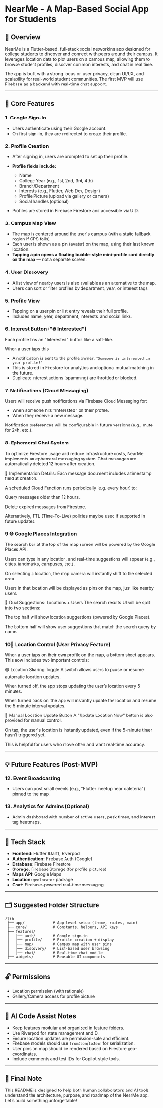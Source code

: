 # NearMe - A Map-Based Social App for Students

## 📱 Overview

NearMe is a Flutter-based, full-stack social networking app designed for college students to discover and connect with peers around their campus. It leverages location data to plot users on a campus map, allowing them to browse student profiles, discover common interests, and chat in real time.

The app is built with a strong focus on user privacy, clean UI/UX, and scalability for real-world student communities. The first MVP will use Firebase as a backend with real-time chat support.

---

## 🔑 Core Features

### 1. Google Sign-In

* Users authenticate using their Google account.
* On first sign-in, they are redirected to create their profile.

### 2. Profile Creation

* After signing in, users are prompted to set up their profile.

* **Profile fields include:**

  * Name
  * College Year (e.g., 1st, 2nd, 3rd, 4th)
  * Branch/Department
  * Interests (e.g., Flutter, Web Dev, Design)
  * Profile Picture (upload via gallery or camera)
  * Social handles (optional)

* Profiles are stored in Firebase Firestore and accessible via UID.

### 3. Campus Map View

* The map is centered around the user's campus (with a static fallback region if GPS fails).
* Each user is shown as a pin (avatar) on the map, using their last known location.
* **Tapping a pin opens a floating bubble-style mini-profile card directly on the map** — not a separate screen.

### 4. User Discovery

* A list view of nearby users is also available as an alternative to the map.
* Users can sort or filter profiles by department, year, or interest tags.

### 5. Profile View

* Tapping on a user pin or list entry reveals their full profile.
* Includes name, year, department, interests, and social links.

### 6. Interest Button ("🔥 Interested")

Each profile has an "Interested" button like a soft-like.

When a user taps this:

* A notification is sent to the profile owner:
  `"Someone is interested in your profile!"`
* This is stored in Firestore for analytics and optional mutual matching in the future.
* Duplicate interest actions (spamming) are throttled or blocked.

### 7. Notifications (Cloud Messaging)

Users will receive push notifications via Firebase Cloud Messaging for:

* When someone hits "Interested" on their profile.
* When they receive a new message.

Notification preferences will be configurable in future versions (e.g., mute for 24h, etc.).

### 8. Ephemeral Chat System
To optimize Firestore usage and reduce infrastructure costs, NearMe implements an ephemeral messaging system. Chat messages are automatically deleted 12 hours after creation.

🔧 Implementation Details:
Each message document includes a timestamp field at creation.

A scheduled Cloud Function runs periodically (e.g. every hour) to:

Query messages older than 12 hours.

Delete expired messages from Firestore.

Alternatively, TTL (Time-To-Live) policies may be used if supported in future updates.


### 9 🌐 Google Places Integration
The search bar at the top of the map screen will be powered by the Google Places API.

Users can type in any location, and real-time suggestions will appear (e.g., cities, landmarks, campuses, etc.).

On selecting a location, the map camera will instantly shift to the selected area.

Users in that location will be displayed as pins on the map, just like nearby users.

👤 Dual Suggestions: Locations + Users
The search results UI will be split into two sections:

The top half will show location suggestions (powered by Google Places).

The bottom half will show user suggestions that match the search query by name.

### 10📍 Location Control (User Privacy Feature)
When a user taps on their own profile on the map, a bottom sheet appears. This now includes two important controls:

🟢 Location Sharing Toggle
A switch allows users to pause or resume automatic location updates.

When turned off, the app stops updating the user’s location every 5 minutes.

When turned back on, the app will instantly update the location and resume the 5-minute interval updates.

🔄 Manual Location Update Button
A "Update Location Now" button is also provided for manual control.

On tap, the user's location is instantly updated, even if the 5-minute timer hasn't triggered yet.

This is helpful for users who move often and want real-time accuracy.


---

## 💡 Future Features (Post-MVP)

### 12. Event Broadcasting

* Users can post small events (e.g., "Flutter meetup near cafeteria") pinned to the map.

### 13. Analytics for Admins (Optional)

* Admin dashboard with number of active users, peak times, and interest tag heatmaps.

---

## 🔧 Tech Stack

* **Frontend:** Flutter (Dart), Riverpod
* **Authentication:** Firebase Auth (Google)
* **Database:** Firebase Firestore
* **Storage:** Firebase Storage (for profile pictures)
* **Maps API:** Google Maps
* **Location:** `geolocator` package
* **Chat:** Firebase-powered real-time messaging

---

## 🗂️ Suggested Folder Structure

```plaintext
/lib
 ├── app/             # App-level setup (theme, routes, main)
 ├── core/            # Constants, helpers, API keys
 ├── features/
 │   ├── auth/        # Google sign-in
 │   ├── profile/     # Profile creation + display
 │   ├── map/         # Campus map with user pins
 │   ├── discovery/   # List-based user browsing
 │   ├── chat/        # Real-time chat module
 ├── widgets/         # Reusable UI components
```

---

## 🔓 Permissions

* Location permission (with rationale)
* Gallery/Camera access for profile picture

---

## 🧠 AI Code Assist Notes

* Keep features modular and organized in feature folders.
* Use Riverpod for state management and DI.
* Ensure location updates are permission-safe and efficient.
* Firebase models should use `fromJson`/`toJson` for serialization.
* User pins on map should be rendered based on Firestore geo-coordinates.
* Include comments and test IDs for Copilot-style tools.

---

## 💬 Final Note

This README is designed to help both human collaborators and AI tools understand the architecture, purpose, and roadmap of the NearMe app. Let’s build something unforgettable!